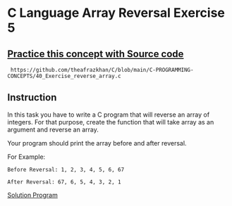 # C Language Array Reversal Exercise 5
## [Practice this concept with Source code ](https://github.com/theafrazkhan/C/blob/main/C-PROGRAMMING-CONCEPTS/40_Exercise_reverse_array.c)

```
 https://github.com/theafrazkhan/C/blob/main/C-PROGRAMMING-CONCEPTS/40_Exercise_reverse_array.c
```

## Instruction
In this task you have to write a C program that will reverse an array of integers. For that purpose, create the function that will take array as an argument and reverse an array.

Your program should print the array before and after reversal.

For Example:
```
Before Reversal: 1, 2, 3, 4, 5, 6, 67
```
```
After Reversal: 67, 6, 5, 4, 3, 2, 1
```
 
 [Solution Program](github.com/theafrazkhan)